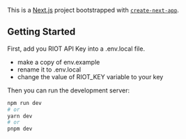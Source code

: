 This is a [Next.js](https://nextjs.org/) project bootstrapped with [`create-next-app`](https://github.com/vercel/next.js/tree/canary/packages/create-next-app).

## Getting Started

First, add you RIOT API Key into a .env.local file.
 - make a copy of env.example
 - rename it to .env.local
 - change the value of RIOT_KEY variable to your key

Then you can run the development server:

```bash
npm run dev
# or
yarn dev
# or
pnpm dev
```
